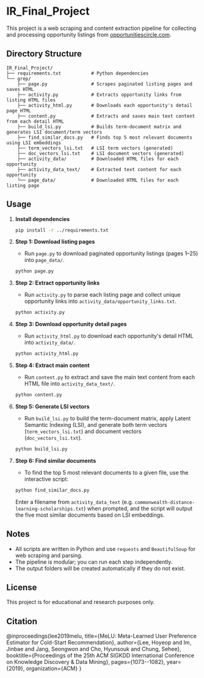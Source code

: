 # IR_Final_Project

This project is a web scraping and content extraction pipeline for collecting and processing opportunity listings from [opportunitiescircle.com](https://www.opportunitiescircle.com/).

## Directory Structure

```
IR_Final_Project/
├── requirements.txt           # Python dependencies
└── grep/
    ├── page.py                # Scrapes paginated listing pages and saves HTML
    ├── activity.py            # Extracts opportunity links from listing HTML files
    ├── activity_html.py       # Downloads each opportunity's detail page HTML
    ├── content.py             # Extracts and saves main text content from each detail HTML
    ├── build_lsi.py           # Builds term-document matrix and generates LSI document/term vectors
    ├── find_similar_docs.py   # Finds top 5 most relevant documents using LSI embeddings
    ├── term_vectors_lsi.txt   # LSI term vectors (generated)
    ├── doc_vectors_lsi.txt    # LSI document vectors (generated)
    ├── activity_data/         # Downloaded HTML files for each opportunity
    ├── activity_data_text/    # Extracted text content for each opportunity
    └── page_data/             # Downloaded HTML files for each listing page
```

## Usage

1. **Install dependencies**
   ```bash
   pip install -r ../requirements.txt
   ```

2. **Step 1: Download listing pages**
   - Run `page.py` to download paginated opportunity listings (pages 1–25) into `page_data/`.
   ```bash
   python page.py
   ```

3. **Step 2: Extract opportunity links**
   - Run `activity.py` to parse each listing page and collect unique opportunity links into `activity_data/opportunity_links.txt`.
   ```bash
   python activity.py
   ```

4. **Step 3: Download opportunity detail pages**
   - Run `activity_html.py` to download each opportunity's detail HTML into `activity_data/`.
   ```bash
   python activity_html.py
   ```

5. **Step 4: Extract main content**
   - Run `content.py` to extract and save the main text content from each HTML file into `activity_data_text/`.
   ```bash
   python content.py
   ```

6. **Step 5: Generate LSI vectors**
   - Run `build_lsi.py` to build the term-document matrix, apply Latent Semantic Indexing (LSI), and generate both term vectors (`term_vectors_lsi.txt`) and document vectors (`doc_vectors_lsi.txt`).
   ```bash
   python build_lsi.py
   ```

7. **Step 6: Find similar documents**
   - To find the top 5 most relevant documents to a given file, use the interactive script:
   ```bash
   python find_similar_docs.py
   ```
   Enter a filename from `activity_data_text` (e.g. `commonwealth-distance-learning-scholarships.txt`) when prompted, and the script will output the five most similar documents based on LSI embeddings.

## Notes
- All scripts are written in Python and use `requests` and `BeautifulSoup` for web scraping and parsing.
- The pipeline is modular; you can run each step independently.
- The output folders will be created automatically if they do not exist.

## License
This project is for educational and research purposes only.

## Citation
@inproceedings{lee2019melu,
  title={MeLU: Meta-Learned User Preference Estimator for Cold-Start Recommendation},
  author={Lee, Hoyeop and Im, Jinbae and Jang, Seongwon and Cho, Hyunsouk and Chung, Sehee},
  booktitle={Proceedings of the 25th ACM SIGKDD International Conference on Knowledge Discovery \& Data Mining},
  pages={1073--1082},
  year={2019},
  organization={ACM}
}